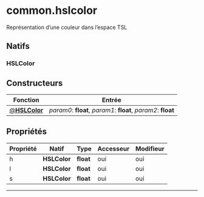 # common.hslcolor

Représentation d’une couleur dans l’espace TSL
## Natifs
### HSLColor
## Constructeurs
|Fonction|Entrée|
|-|-|
|[@**HSLColor**](#ctor_0)| *param0*: **float**,  *param1*: **float**,  *param2*: **float**|
## Propriétés
|Propriété|Natif|Type|Accesseur|Modifieur|
|-|-|-|-|-|
|h|**HSLColor**|**float**|oui|oui|
|l|**HSLColor**|**float**|oui|oui|
|s|**HSLColor**|**float**|oui|oui|


***
